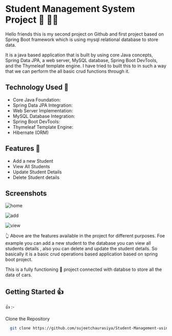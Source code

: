 

# Student Management System Project :school: :man_student:	


Hello friends this is my second project on Github and first project based on Spring Boot framework which is using mysql relational database to store data. 

It is a java based
application that is built by using core Java concepts, Spring
Data JPA, a web server, MySQL database, Spring Boot
DevTools, and the Thymeleaf template engine. I have tried to
built this to in such a way that we can perform the all basic
crud functions through it.



## Technology Used :key:
- Core Java Foundation:
- Spring Data JPA Integration:
- Web Server Implementation:
- MySQL Database Integration:
- Spring Boot DevTools:
- Thymeleaf Template Engine:
- Hibernate (ORM)


## Features :metal:	

- Add a new Student
- View All Students
- Update Student Details
- Delete Student details

## Screenshots
![home](https://github.com/sujeetchaurasiya/Student-Management-using-Spring-Boot/assets/104379227/337bcc3d-8c08-4ae9-aaf4-844af359985a)

![add](https://github.com/sujeetchaurasiya/Student-Management-using-Spring-Boot/assets/104379227/b25fc868-0fe8-4cc4-89f2-c62317474bd3)

![view](https://github.com/sujeetchaurasiya/Student-Management-using-Spring-Boot/assets/104379227/75dd3cee-d4d8-4e6c-9545-1169e23122a4)



  
:point_up_2: Above are the features available in the project for different purposes. Foe example you can add a new student to the database you can view all students details , also you can delete and update the student details. So basically it is a basic crud operations based application based on spring boot project. 

This is a fully functioning :dizzy: project connected with databse to store all the data of cars.


## Getting Started :+1:
:thumbsup: :-

Clone the Repository 
```bash
  git clone https://github.com/sujeetchaurasiya/Student-Management-using-Spring-Boot.git
```
    






